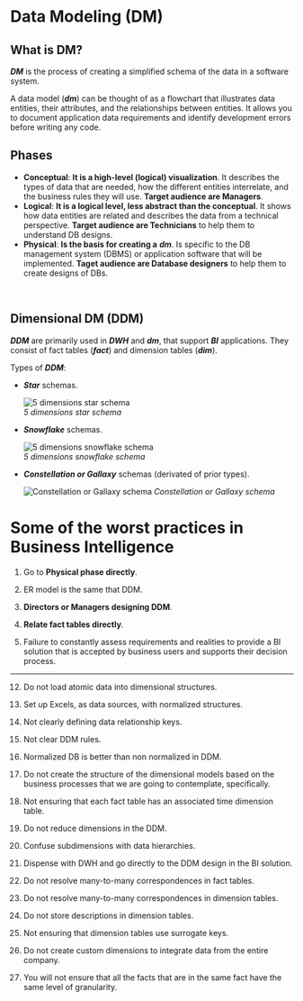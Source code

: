 # Data Modeling (DM)

## What is DM?

**_DM_** is the process of creating a simplified schema of the data in a software system.  

A data model (**_dm_**) can be thought of as a flowchart that illustrates data entities, their attributes, and the relationships between entities. It allows you to document application data requirements and identify development errors before writing any code.

## Phases

- **Conceptual**: **It is a high-level (logical) visualization**. It describes the types of data that are needed, how the different entities interrelate, and the business rules they will use. **Target audience are Managers**.  
- **Logical**: **It is a logical level, less abstract than the conceptual**. It shows how data entities are related and describes the data from a technical perspective. **Target audience are Technicians** to help them to understand DB designs.  
- **Physical**: **Is the basis for creating a** **_dm_**. Is specific to the DB management system (DBMS) or application software that will be implemented. **Taget audience are Database designers** to help them to create designs of DBs.

<p><br></p> 

## Dimensional DM (DDM)

**_DDM_** are primarily used in **_DWH_** and **_dm_**, that support **_BI_** applications. They consist of fact tables (**_fact_**) and dimension tables (**_dim_**).   

Types of **_DDM_**:
- **_Star_** schemas.

    ![5 dimensions star schema](https://i.imgur.com/4HPriuo.png)  
    _5 dimensions star schema_ 

- **_Snowflake_** schemas. 
    
    ![5 dimensions snowflake schema](https://i.imgur.com/1Ata1st.png)  
    _5 dimensions snowflake schema_ 

- **_Constellation or Gallaxy_** schemas (derivated of prior types).

    ![Constellation or Gallaxy schema](https://i.imgur.com/AEqg4iO.png)
    _Constellation or Gallaxy schema_

# Some of the worst practices in Business Intelligence

1. Go to **Physical phase directly**.

2. ER model is the same that DDM.

3. **Directors or Managers designing DDM**.

4. **Relate fact tables directly**.

5. Failure to constantly assess requirements and realities to provide a BI solution that is accepted by business users and supports their decision process.



-------------------------------


12. Do not load atomic data into dimensional structures.

9. Set up Excels, as data sources, with normalized structures.

5. Not clearly defining data relationship keys.

3. Not clear DDM rules.


3. Normalized DB is better than non normalized in DDM.

13. Do not create the structure of the dimensional models based on the business processes that we are going to contemplate, specifically.



11. Not ensuring that each fact table has an associated time dimension table.


5. Do not reduce dimensions in the DDM.

6. Confuse subdimensions with data hierarchies.





10. Dispense with DWH and go directly to the DDM design in the BI solution.





14. Do not resolve many-to-many correspondences in fact tables.

15. Do not resolve many-to-many correspondences in dimension tables.

16. Do not store descriptions in dimension tables.

17. Not ensuring that dimension tables use surrogate keys.

18. Do not create custom dimensions to integrate data from the entire company.



20. You will not ensure that all the facts that are in the same fact have the same level of granularity.